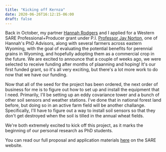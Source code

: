 ```yaml
---
title: "Kicking off Kernza"
date: 2020-06-26T16:12:15-06:00
draft: false
---
```


Back in October, my partner [Hannah Rodgers](https://www.uwyo.edu/uw/news/2020/08/two-uw-students-receive-nsf-graduate-research-fellowships.html) and I applied for a Western SARE Professional+Producer grant under P.I. [Professor Jay Norton](http://www.uwyo.edu/esm/faculty-and-staff/jay-norton/jay-norton.html), one of Hannah's PhD Advisors, along with several farmers across eastern Wyoming, with the goal of evaluating the potential benefits for perennial grains in Wyoming, and hopefully adopting them as a commercial crop in the future. We are excited to announce that a couple of weeks ago, we were selected to receive funding after months of plaanning and hoping! It's our first funded grant, so it's all very exciting, but there's a lot more work to do now that we have our funding. 

Now that all of the seed for the project has been ordered, the next order of business for me is to figure out how to set up and install the equipment that I need. Primarily, I'll be setting up an eddy covariance tower and a bunch of other soil sensors and weather stations. I've done that in national forest land before, but doing so in an active farm field will be another challange. Specifically, I'll have to figure out a way to install soil sensors so that they don't get destroyed when the soil is tilled in the annual wheat fields.

We're both extremely excited to kick off this project, as it marks the beginning of our personal research as PhD students.

You can read our full proposal and application materials [here](https://projects.sare.org/sare_project/ow21-363/) on the SARE website.
